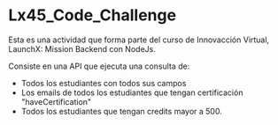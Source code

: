# Lx45_Code_Challenge
Esta es una actividad que forma parte del curso de Innovacción Virtual, LaunchX: Mission Backend con NodeJs.

Consiste en una API que ejecuta una consulta de: 
* Todos los estudiantes con todos sus campos
* Los emails de todos los estudiantes que tengan certificación "haveCertification" 
* Todos los estudiantes que tengan credits mayor a 500.
